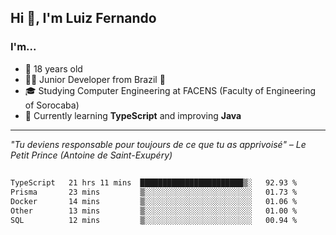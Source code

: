 <h2>Hi 👋, I'm Luiz Fernando</h2>

### I'm...
* 🤟 18 years old
* 👨‍💻 Junior Developer from Brazil 💚
* 🎓 Studying Computer Engineering at FACENS (Faculty of Engineering of Sorocaba)
* 🔭 Currently learning **TypeScript** and improving **Java**

---

_"Tu deviens responsable pour toujours de ce que tu as apprivoisé" – Le Petit Prince (Antoine de Saint-Exupéry)_

##

<!--START_SECTION:waka-->

```txt
TypeScript   21 hrs 11 mins  ███████████████████████▒░   92.93 %
Prisma       23 mins         ▒░░░░░░░░░░░░░░░░░░░░░░░░   01.73 %
Docker       14 mins         ▒░░░░░░░░░░░░░░░░░░░░░░░░   01.06 %
Other        13 mins         ▒░░░░░░░░░░░░░░░░░░░░░░░░   01.00 %
SQL          12 mins         ▒░░░░░░░░░░░░░░░░░░░░░░░░   00.94 %
```

<!--END_SECTION:waka-->
